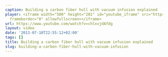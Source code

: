 ```yaml
---
caption: Building a carbon fiber hull with vacuum infusion explained
player: <iframe width="500" height="281" id="youtube_iframe" src="https://www.youtube.com/embed/chlxvjdAfdg?feature=oembed&amp;enablejsapi=1&amp;origin=https://safe.txmblr.com&amp;wmode=opaque"
  frameborder="0" allowfullscreen></iframe>
url: https://www.youtube.com/watch?v=chlxvjdAfdg
layout: video
date: '2013-07-10T22:55:12+02:00'
tags: []
title: Building a carbon fiber hull with vacuum infusion explained
slug: building-a-carbon-fiber-hull-with-vacuum-infusion
---
```

